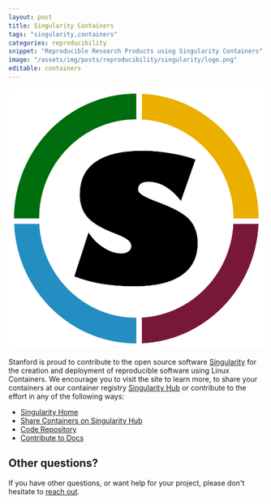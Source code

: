```yaml
---
layout: post
title: Singularity Containers
tags: "singularity,containers"
categories: reproducibility
snippet: "Reproducible Research Products using Singularity Containers"
image: "/assets/img/posts/reproducibility/singularity/logo.png"
editable: containers
---
```


![/assets/img/posts/reproducibility/singularity/logo.png](/assets/img/posts/reproducibility/singularity/logo.png)

Stanford is proud to contribute to the open source software <a href='https://singularityware.github.io' target="_blank">Singularity</a> for the creation and deployment of reproducible software using Linux Containers. We encourage you to visit the site to learn more, to share your containers at our container registry <a href='https://singularity-hub.org' target="_blank">Singularity Hub</a> or contribute to the effort in any of the following ways:

 - [Singularity Home](https://singularityware.github.io)
 - [Share Containers on Singularity Hub](https://singularity-hub.org)
 - [Code Repository](https://github.com/singularityware/singularity)
 - [Contribute to Docs](https://github.com/singularityware/singularityware.github.io)


## Other questions?
If you have other questions, or want help for your project, please don't hesitate to <a href="https://researchapps.github.io/pages/support">reach out</a>.
